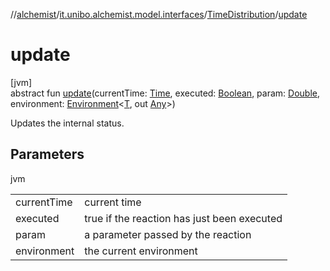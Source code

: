 //[alchemist](../../../index.md)/[it.unibo.alchemist.model.interfaces](../index.md)/[TimeDistribution](index.md)/[update](update.md)

# update

[jvm]\
abstract fun [update](update.md)(currentTime: [Time](../-time/index.md), executed: [Boolean](https://kotlinlang.org/api/latest/jvm/stdlib/kotlin/-boolean/index.html), param: [Double](https://kotlinlang.org/api/latest/jvm/stdlib/kotlin/-double/index.html), environment: [Environment](../-environment/index.md)<[T](../-action/index.md), out [Any](https://kotlinlang.org/api/latest/jvm/stdlib/kotlin/-any/index.html)>)

Updates the internal status.

## Parameters

jvm

| | |
|---|---|
| currentTime | current time |
| executed | true if the reaction has just been executed |
| param | a parameter passed by the reaction |
| environment | the current environment |
